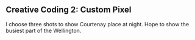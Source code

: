 ## Creative Coding 2: Custom Pixel

I choose three shots to show Courtenay place at night. Hope to show the busiest part of the Wellington. 
